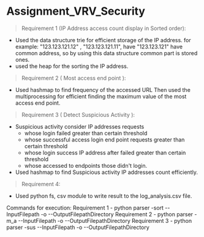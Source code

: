# Assignment_VRV_Security

> Requirement 1 (IP Address access count display in Sorted order):
- Used the data structure trie for efficient storage of the IP address.
   for example: "123.123.121.12" , "123.123.121.11", have "123.123.121" have common address, so by using this data structure common part is stored ones.
-  used the heap for the sorting the IP address. 

> Requirement 2 ( Most access end point ):
- Used hashmap to find frequency of the accessed URL
Then used the multiprocessing for efficient finding the maximum value of the most access end point.

> Requirement 3 ( Detect Suspicious Activity ):
- Suspicious activity consider IP addresses requests
   - whose login failed  greater than certain threshold 
   - whose successful access login end point requests greater than certain threshold 
   - whose login success IP address after failed  greater than certain threshold
   - whose accessed to endpoints those didn't login.
- Used hashmap to find Suspicious activity IP addresses count efficiently.

> Requirement 4:
 - Used python fs, csv module to write result to the log_analysis.csv file.

Commands  for  execution:
Requirement 1 - python parser -sort  --InputFilepath -o --OutputFilepathDirectory
Requirement 2 - python parser -m_a --InputFilepath -o --OutputFilepathDirectory
Requirement 3 - python parser -sus --InputFilepath -o --OutputFilepathDirectory
